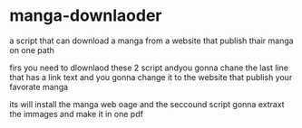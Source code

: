 # manga-downlaoder
a script that can download a manga from a website that publish thair manga on one  path


firs you need to dlownlaod these 2 script andyou gonna chane the last line that has a link text and you gonna change it to the website that publish your favorate manga 


its will install the manga web oage and the seccound script gonna extraxt  the immages and make it in one pdf
